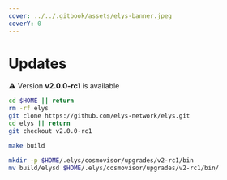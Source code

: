 ```yaml
---
cover: ../../.gitbook/assets/elys-banner.jpeg
coverY: 0
---
```


# Updates

⚠️ Version **v2.0.0-rc1** is available

```bash
cd $HOME || return
rm -rf elys
git clone https://github.com/elys-network/elys.git
cd elys || return
git checkout v2.0.0-rc1

make build

mkdir -p $HOME/.elys/cosmovisor/upgrades/v2-rc1/bin
mv build/elysd $HOME/.elys/cosmovisor/upgrades/v2-rc1/bin/
```
